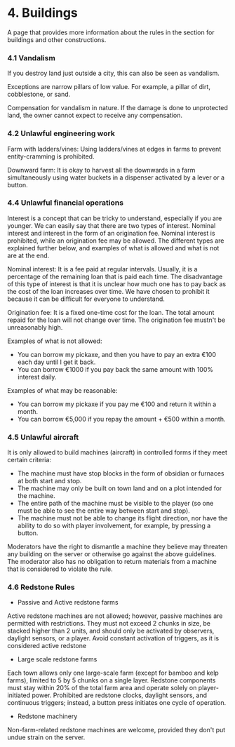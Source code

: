# 4. Buildings

A page that provides more information about the rules in the section for buildings and other constructions.

### 4.1 Vandalism

&#x20;If you destroy land just outside a city, this can also be seen as vandalism.

Exceptions are narrow pillars of low value. For example, a pillar of dirt, cobblestone, or sand.

Compensation for vandalism in nature. If the damage is done to unprotected land, the owner cannot expect to receive any compensation.

### 4.2 Unlawful engineering work

&#x20;Farm with ladders/vines: Using ladders/vines at edges in farms to prevent entity-cramming is prohibited.

Downward farm: It is okay to harvest all the downwards in a farm simultaneously using water buckets in a dispenser activated by a lever or a button.

### 4.4 Unlawful financial operations

&#x20;Interest is a concept that can be tricky to understand, especially if you are younger. We can easily say that there are two types of interest. Nominal interest and interest in the form of an origination fee. Nominal interest is prohibited, while an origination fee may be allowed. The different types are explained further below, and examples of what is allowed and what is not are at the end.

Nominal interest: It is a fee paid at regular intervals. Usually, it is a percentage of the remaining loan that is paid each time. The disadvantage of this type of interest is that it is unclear how much one has to pay back as the cost of the loan increases over time. We have chosen to prohibit it because it can be difficult for everyone to understand.

Origination fee: It is a fixed one-time cost for the loan. The total amount repaid for the loan will not change over time. The origination fee mustn't be unreasonably high.

Examples of what is not allowed:

* You can borrow my pickaxe, and then you have to pay an extra €100 each day until I get it back.
* You can borrow €1000 if you pay back the same amount with 100% interest daily.

Examples of what may be reasonable:

* You can borrow my pickaxe if you pay me €100 and return it within a month.
* You can borrow €5,000 if you repay the amount + €500 within a month.

### 4.5 Unlawful aircraft

&#x20;It is only allowed to build machines (aircraft) in controlled forms if they meet certain criteria:

* The machine must have stop blocks in the form of obsidian or furnaces at both start and stop.
* The machine may only be built on town land and on a plot intended for the machine.
* The entire path of the machine must be visible to the player (so one must be able to see the entire way between start and stop).
* The machine must not be able to change its flight direction, nor have the ability to do so with player involvement, for example, by pressing a button.

Moderators have the right to dismantle a machine they believe may threaten any building on the server or otherwise go against the above guidelines. The moderator also has no obligation to return materials from a machine that is considered to violate the rule.

### 4.6 Redstone Rules

* Passive and Active redstone farms

Active redstone machines are not allowed; however, passive machines are permitted with restrictions. They must not exceed 2 chunks in size, be stacked higher than 2 units, and should only be activated by observers, daylight sensors, or a player. Avoid constant activation of triggers, as it is considered active redstone

* &#x20;Large scale redstone farms

Each town allows only one large-scale farm (except for bamboo and kelp farms), limited to 5 by 5 chunks on a single layer. Redstone components must stay within 20% of the total farm area and operate solely on player-initiated power. Prohibited are redstone clocks, daylight sensors, and continuous triggers; instead, a button press initiates one cycle of operation.

* Redstone machinery

Non-farm-related redstone machines are welcome, provided they don't put undue strain on the server.
